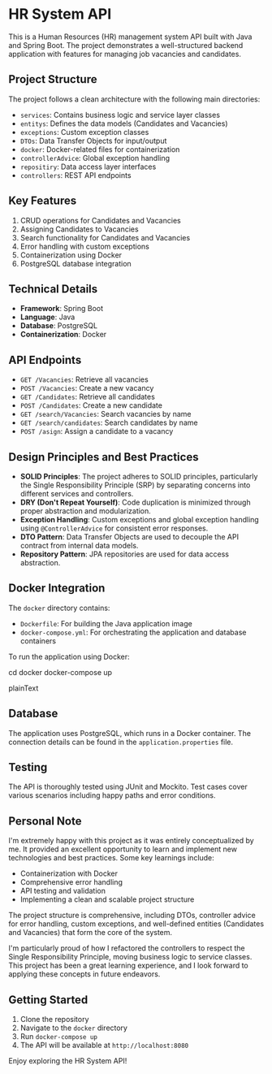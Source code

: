 # HR System API

This is a Human Resources (HR) management system API built with Java and Spring Boot. The project demonstrates a well-structured backend application with features for managing job vacancies and candidates.

## Project Structure

The project follows a clean architecture with the following main directories:

- `services`: Contains business logic and service layer classes
- `entitys`: Defines the data models (Candidates and Vacancies)
- `exceptions`: Custom exception classes
- `DTOs`: Data Transfer Objects for input/output
- `docker`: Docker-related files for containerization
- `controllerAdvice`: Global exception handling
- `repositiry`: Data access layer interfaces
- `controllers`: REST API endpoints

## Key Features

1. CRUD operations for Candidates and Vacancies
2. Assigning Candidates to Vacancies
3. Search functionality for Candidates and Vacancies
4. Error handling with custom exceptions
5. Containerization using Docker
6. PostgreSQL database integration

## Technical Details

- **Framework**: Spring Boot
- **Language**: Java
- **Database**: PostgreSQL
- **Containerization**: Docker

## API Endpoints

- `GET /Vacancies`: Retrieve all vacancies
- `POST /Vacancies`: Create a new vacancy
- `GET /Candidates`: Retrieve all candidates
- `POST /Candidates`: Create a new candidate
- `GET /search/Vacancies`: Search vacancies by name
- `GET /search/candidates`: Search candidates by name
- `POST /asign`: Assign a candidate to a vacancy

## Design Principles and Best Practices

- **SOLID Principles**: The project adheres to SOLID principles, particularly the Single Responsibility Principle (SRP) by separating concerns into different services and controllers.
- **DRY (Don't Repeat Yourself)**: Code duplication is minimized through proper abstraction and modularization.
- **Exception Handling**: Custom exceptions and global exception handling using `@ControllerAdvice` for consistent error responses.
- **DTO Pattern**: Data Transfer Objects are used to decouple the API contract from internal data models.
- **Repository Pattern**: JPA repositories are used for data access abstraction.

## Docker Integration

The `docker` directory contains:
- `Dockerfile`: For building the Java application image
- `docker-compose.yml`: For orchestrating the application and database containers

To run the application using Docker:

cd docker docker-compose up


plainText

## Database

The application uses PostgreSQL, which runs in a Docker container. The connection details can be found in the `application.properties` file.

## Testing

The API is thoroughly tested using JUnit and Mockito. Test cases cover various scenarios including happy paths and error conditions.

## Personal Note

I'm extremely happy with this project as it was entirely conceptualized by me. It provided an excellent opportunity to learn and implement new technologies and best practices. Some key learnings include:

- Containerization with Docker
- Comprehensive error handling
- API testing and validation
- Implementing a clean and scalable project structure

The project structure is comprehensive, including DTOs, controller advice for error handling, custom exceptions, and well-defined entities (Candidates and Vacancies) that form the core of the system.

I'm particularly proud of how I refactored the controllers to respect the Single Responsibility Principle, moving business logic to service classes. This project has been a great learning experience, and I look forward to applying these concepts in future endeavors.

## Getting Started

1. Clone the repository
2. Navigate to the `docker` directory
3. Run `docker-compose up`
4. The API will be available at `http://localhost:8080`

Enjoy exploring the HR System API!
